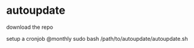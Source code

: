 # autoupdate
download the repo

setup a cronjob
@monthly sudo bash /path/to/autoupdate/autoupdate.sh 
